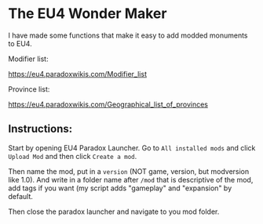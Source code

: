 # The EU4 Wonder Maker

I have made some functions that make it easy to add modded monuments to EU4.

Modifier list:

https://eu4.paradoxwikis.com/Modifier_list

Province list:

https://eu4.paradoxwikis.com/Geographical_list_of_provinces

## Instructions:

Start by opening EU4 Paradox Launcher. Go to `All installed mods` and click `Upload Mod` and then click `Create a mod`.

Then name the mod, put in a `version` (NOT game, version, but modversion like 1.0). And write in a folder name after `/mod` that is descriptive of the mod, add tags if you want (my script adds "gameplay" and "expansion" by default.

Then close the paradox launcher and navigate to you mod folder.
